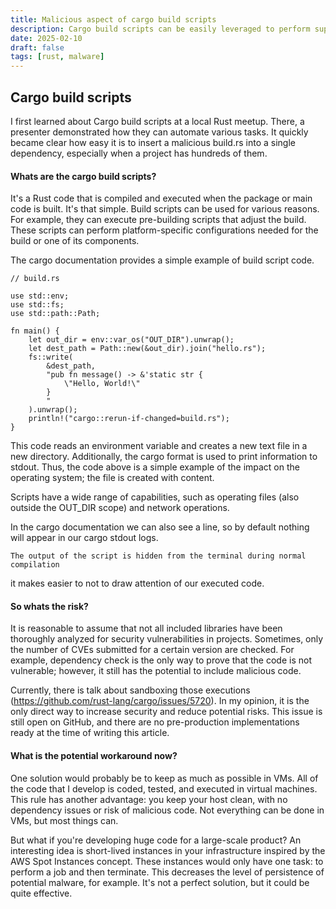 ```yaml
---
title: Malicious aspect of cargo build scripts
description: Cargo build scripts can be easily leveraged to perform supply chain attack
date: 2025-02-10
draft: false
tags: [rust, malware]
---
```


## Cargo build scripts
I first learned about Cargo build scripts at a local Rust meetup. There, a presenter demonstrated how they can automate various tasks. It quickly became clear how easy it is to insert a malicious build.rs into a single dependency, especially when a project has hundreds of them.
#### Whats are the cargo build scripts?
It's a Rust code that is compiled and executed when the package or main code is built. It's that simple. Build scripts can be used for various reasons. For example, they can execute pre-building scripts that adjust the build. These scripts can perform platform-specific configurations needed for the build or one of its components.

The cargo documentation provides a simple example of build script code.
```
// build.rs

use std::env;
use std::fs;
use std::path::Path;

fn main() {
    let out_dir = env::var_os("OUT_DIR").unwrap();
    let dest_path = Path::new(&out_dir).join("hello.rs");
    fs::write(
        &dest_path,
        "pub fn message() -> &'static str {
            \"Hello, World!\"
        }
        "
    ).unwrap();
    println!("cargo::rerun-if-changed=build.rs");
}
```

This code reads an environment variable and creates a new text file in a new directory. Additionally, the cargo format is used to print information to stdout. Thus, the code above is a simple example of the impact on the operating system; the file is created with content.

Scripts have a wide range of capabilities, such as operating files (also outside the OUT_DIR scope) and network operations.

In the cargo documentation we can also see a line, so by default nothing will appear in our cargo stdout logs.
```
The output of the script is hidden from the terminal during normal compilation
```
it makes easier to not to draw attention of our executed code.

#### So whats the risk?
It is reasonable to assume that not all included libraries have been thoroughly analyzed for security vulnerabilities in projects. Sometimes, only the number of CVEs submitted for a certain version are checked. For example, dependency check is the only way to prove that the code is not vulnerable; however, it still has the potential to include malicious code.

Currently, there is talk about sandboxing those executions (https://github.com/rust-lang/cargo/issues/5720). In my opinion, it is the only direct way to increase security and reduce potential risks. This issue is still open on GitHub, and there are no pre-production implementations ready at the time of writing this article.
#### What is the potential workaround now?
One solution would probably be to keep as much as possible in VMs. All of the code that I develop is coded, tested, and executed in virtual machines. This rule has another advantage: you keep your host clean, with no dependency issues or risk of malicious code. Not everything can be done in VMs, but most things can.

But what if you're developing huge code for a large-scale product? An interesting idea is short-lived instances in your infrastructure inspired by the AWS Spot Instances concept. These instances would only have one task: to perform a job and then terminate. This decreases the level of persistence of potential malware, for example. It's not a perfect solution, but it could be quite effective.